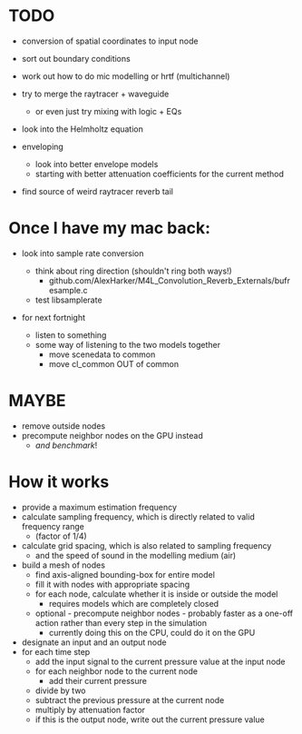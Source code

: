 TODO
====

* conversion of spatial coordinates to input node
* sort out boundary conditions
* work out how to do mic modelling or hrtf (multichannel)
* try to merge the raytracer + waveguide
    * or even just try mixing with logic + EQs

* look into the Helmholtz equation

* enveloping
    * look into better envelope models
    * starting with better attenuation coefficients for the current method

* find source of weird raytracer reverb tail

Once I have my mac back:
========================

* look into sample rate conversion
    * think about ring direction (shouldn't ring both ways!)
        * github.com/AlexHarker/M4L_Convolution_Reverb_Externals/bufresample.c
    * test libsamplerate

* for next fortnight
    * listen to something
    * some way of listening to the two models together
        * move scenedata to common
        * move cl_common OUT of common

MAYBE
=====

* remove outside nodes
* precompute neighbor nodes on the GPU instead
    * *and benchmark*!

How it works
============

* provide a maximum estimation frequency
* calculate sampling frequency, which is directly related to valid frequency
  range
    * (factor of 1/4)
* calculate grid spacing, which is also related to sampling frequency
    * and the speed of sound in the modelling medium (air)
* build a mesh of nodes
    * find axis-aligned bounding-box for entire model
    * fill it with nodes with appropriate spacing
    * for each node, calculate whether it is inside or outside the model
        * requires models which are completely closed
    * optional - precompute neighbor nodes - probably faster as a one-off
      action rather than every step in the simulation
        * currently doing this on the CPU, could do it on the GPU
* designate an input and an output node
* for each time step
    * add the input signal to the current pressure value at the input node
    * for each neighbor node to the current node
        * add their current pressure
    * divide by two
    * subtract the previous pressure at the current node
    * multiply by attenuation factor
    * if this is the output node, write out the current pressure value
